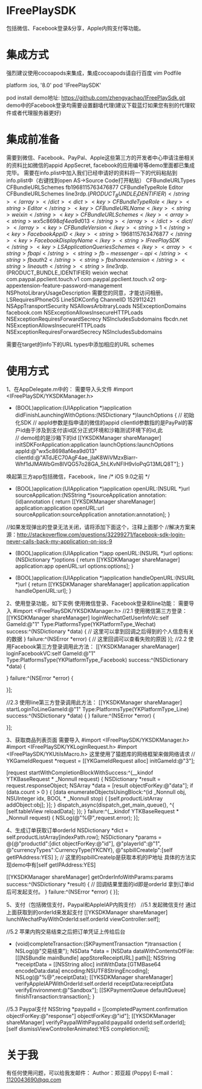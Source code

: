 # IFreePlaySDK
包括微信、Facebook登录&分享，Apple内购支付等功能。

# 集成方式
强烈建议使用cocoapods来集成，集成cocoapods请自行百度
vim Podfile

platform :ios, '8.0'
pod 'IFreePlaySDK'

pod install
demo地址: https://github.com/zhengyachao/IFreePlaySdk.git
demo中的Facebook登录均需要设置翻墙代理(建议下载蓝灯如果您有别的代理软件或者代理服务器更好)

# 集成前准备
需要到微信、Facebook、PayPal、Apple这些第三方的开发者中心申请注册相关的资料比如微信的appid AppSecret, facebook的应用编号等demo里面都已集成完毕。
需要在info.plist中加入我们已经申请好的资料将一下的代码粘贴到info.plist中（右键找到open AS->Source Code打开粘贴）
<key>CFBundleURLTypes</key>
<array>
<dict>
<key>CFBundleURLSchemes</key>
<array>
<string>fb1968115763476877</string>
</array>
</dict>
<dict>
<key>CFBundleTypeRole</key>
<string>Editor</string>
<key>CFBundleURLSchemes</key>
<array>
<string>line3rdp.$(PRODUCT_BUNDLE_IDENTIFIER)</string>
</array>
</dict>
<dict>
<key>CFBundleTypeRole</key>
<string>Editor</string>
<key>CFBundleURLName</key>
<string>weixin</string>
<key>CFBundleURLSchemes</key>
<array>
<string>wx5c8698af4ea9d013</string>
</array>
</dict>
<dict/>
</array>
<key>CFBundleVersion</key>
<string>1</string>
<key>FacebookAppID</key>
<string>1968115763476877</string>
<key>FacebookDisplayName</key>
<string>IFreePlaySDK</string>
<key>LSApplicationQueriesSchemes</key>
<array>
<string>fbapi</string>
<string>fb-messenger-api</string>
<string>fbauth2</string>
<string>fbshareextension</string>
<string>lineauth</string>
<string>line3rdp.$(PRODUCT_BUNDLE_IDENTIFIER)</string>
<string>weixin</string>
<string>wechat</string>
<string>com.paypal.ppclient.touch.v1</string>
<string>com.paypal.ppclient.touch.v2</string>
<string>org-appextension-feature-password-management</string>
</array>
<key>NSPhotoLibraryUsageDescription</key>
<string>需要您的同意，才能访问相册。</string>
<key>LSRequiresIPhoneOS</key>
<true/>
<key>LineSDKConfig</key>
<dict>
<key>ChannelID</key>
<string>1529112421</string>
</dict>
<key>NSAppTransportSecurity</key>
<dict>
<key>NSAllowsArbitraryLoads</key>
<true/>
<key>NSExceptionDomains</key>
<dict>
<key>facebook.com</key>
<dict>
<key>NSExceptionAllowsInsecureHTTPLoads</key>
<true/>
<key>NSExceptionRequiresForwardSecrecy</key>
<false/>
<key>NSIncludesSubdomains</key>
<true/>
</dict>
<key>fbcdn.net</key>
<dict>
<key>NSExceptionAllowsInsecureHTTPLoads</key>
<true/>
<key>NSExceptionRequiresForwardSecrecy</key>
<false/>
<key>NSIncludesSubdomains</key>
<true/>
</dict>
</dict>
</dict>

需要在target的info下的URL types中添加相应的URL schemes

# 使用方式
1、在AppDelegate.m中的：
需要导入头文件 
#import <IFreePlaySDK/YKSDKManager.h>

- (BOOL)application:(UIApplication *)application didFinishLaunchingWithOptions:(NSDictionary *)launchOptions
{
// 初始化SDK
// appId参数是指申请的微信的appid  clientId参数指的是PayPal的客户id由于涉及到支付该id区分正式环境和沙箱测试环境下的id,此   
// demo给的是沙箱下的id
[[YKSDKManager shareManager] initSDKForApplication:application launchOptions:launchOptions appId:@"wx5c8698af4ea9d013" clientId:@"ATdJEC70AgF4ae_jIaK8WiVMzxBiarr-Whf1dJMAWbGm8IVQG57o28GA_5hLKvNFIH9vIoPqG13MLQ8T"];
}

唤起第三方app包括微信，Facebook，line
/* iOS 9.0之前 */
- (BOOL)application:(UIApplication *)application
openURL:(NSURL *)url
sourceApplication:(NSString *)sourceApplication
annotation:(id)annotation
{
return [[YKSDKManager shareManager] application:application
openURL:url
sourceApplication:sourceApplication
annotation:annotation];
}

//如果发现弹出的登录无法关闭，请将添加下面这个，注释上面那个
//解决方案来源：http://stackoverflow.com/questions/32299271/facebook-sdk-login-never-calls-back-my-application-on-ios-9
- (BOOL)application:(UIApplication *)app openURL:(NSURL *)url options:(NSDictionary *)options
{
return  [[YKSDKManager shareManager] application:app openURL:url options:options];
}

- (BOOL)application:(UIApplication *)application handleOpenURL:(NSURL *)url
{
return [[YKSDKManager shareManager] application:application handleOpenURL:url];
}


2、使用登录功能，如下实例 使用微信登录、Facebook登录和line功能：
需要导入
#import <IFreePlaySDK/YKSDKManager.h>
//2.1  使用微信第三方登录：
[[YKSDKManager shareManager] loginWechatGetUserInfoVc:self
GameId:@"1"
Type:PlatformsType(YKPlatformType_Wechat)
success:^(NSDictionary *data)
{
// 这里可以拿到回调之后得到的个人信息有关的数据
}
failure:^(NSError *error)
{
// 这里回调可以查看失败的原因
}];
//2.2  使用Facebook第三方登录调用此方法：
[[YKSDKManager shareManager] loginFacebookVC:self
GameId:@"1"
Type:PlatformsType(YKPlatformType_Facebook)
success:^(NSDictionary *data)
{

} failure:^(NSError *error)
{

}];

//2.3  使用line第三方登录调用此方法：
[[YKSDKManager shareManager] startLoginToLineGameId:@"1" Type:PlatformsType(YKPlatformType_Line)
success:^(NSDictionary *data)
{
} failure:^(NSError *error)
{

}];

3、获取商品列表页面
需要导入
#import <IFreePlaySDK/YKSDKManager.h>
#import <IFreePlaySDK/YKLoginRequest.h>
#import <IFreePlaySDK/YKUtilsMacro.h>
这里使用了猿题库的网络框架来做网络请求 
// 
YKGameIdRequest *request = [[YKGameIdRequest alloc] initGameId:@"3"];

[request startWithCompletionBlockWithSuccess:^(__kindof YTKBaseRequest * _Nonnull request) {
NSDictionary *result = request.responseObject;
NSArray *data = [result objectForKey:@"data"];
if (data.count > 0 ) {
[data enumerateObjectsUsingBlock:^(id  _Nonnull obj, NSUInteger idx, BOOL * _Nonnull stop) {
[self.productListArray addObject:obj];
}];
}
dispatch_async(dispatch_get_main_queue(), ^{
[self.tableView reloadData];
});
} failure:^(__kindof YTKBaseRequest * _Nonnull request) {
NSLog(@"%@",request.error);
}];

4、生成订单获取订单orderId
NSDictionary *dict = self.productListArray[indexPath.row];
NSDictionary *params = @{@"productId":[dict objectForKey:@"id"],
@"playerId":@"1",
@"currencyTypes":CurrencyType(YKCNY),
@"spbillCreateIp":[self getIPAddress:YES]
};
// 这里的spbillCreateIp是获取本机的IP地址 具体的方法实现demo中有[self getIPAddress:YES]

[[YKSDKManager shareManager] getOrderInfoWithParams:params
success:^(NSDictionary *result)
{
// 回调结果里面的id即是orderId 拿到订单id后可发起支付。
}
failure:^(NSError *error)
{
}];

5、支付（包括微信支付，Paypal和AppleIAP内购支付）
//5.1 发起微信支付 通过上面获取到的orderId来发起支付
[[YKSDKManager shareManager] lunchWechatPayWithOrderId:self.orderId viewController:self];

//5.2 苹果内购交易结束之后把订单凭证上传给后台
- (void)completeTransaction:(SKPaymentTransaction *)transaction
{
NSLog(@"交易结束");
NSData *data = [NSData dataWithContentsOfFile:[[[NSBundle mainBundle] appStoreReceiptURL] path]];
NSString *receiptData = [[NSString alloc] initWithData:[GTMBase64 encodeData:data] encoding:NSUTF8StringEncoding];
NSLog(@"%@",receiptData);
[[YKSDKManager shareManager] verifyAppleIAPWithOrderId:self.orderId receiptData:receiptData verifyEnvironment:@"Sandbox"];
[[SKPaymentQueue defaultQueue] finishTransaction:transaction];
}

//5.3 Paypal支付
NSString *paypalId = [[completedPayment.confirmation objectForKey:@"response"] objectForKey:@"id"];
[[YKSDKManager shareManager] verifyPaypalWithPaypalId:paypalId orderId:self.orderId];
[self dismissViewControllerAnimated:YES completion:nil];

# 关于我
有任何使用问题，可以给我发邮件：
Author：郑亚超 (Poppy)
E-mail：1120043690@qq.com
